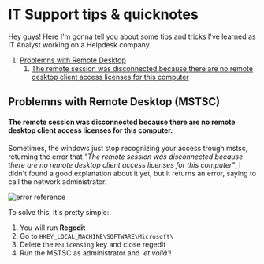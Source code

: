 # IT Support tips & quicknotes

 Hey guys! Here I'm gonna tell you about some tips and tricks I've learned as IT Analyst working on a Helpdesk company.

 1. [Problemns with Remote Desktop](#problemns-with-remote-desktop-mstsc)
    1. [The remote session was disconnected because there are no remote desktop client access licenses for this computer](#the-remote-session-was-disconnected-because-there-are-no-remote-desktop-client-access-licenses-for-this-computer)
        

## Problemns with Remote Desktop (MSTSC)

#### The remote session was disconnected because there are no remote desktop client access licenses for this computer.

 Sometimes, the windows just stop recognizing your access trough mstsc, returning the error that *"The remote session was disconnected because there are no remote desktop client access licenses for this computer"*, I didn't found a good explanation about it yet, but it returns an error, saying to call the network administrator.
 
 ![error reference](https://rodcordeiro.github.io/TodayILearned/assets/conexao_remota_erro_licencas.png)

 To solve this, it's pretty simple:

 1. You will run **Regedit**
 1. Go to `HKEY_LOCAL_MACHINE\SOFTWARE\Microsoft\`
 1. Delete the `MSLicensing` key and close regedit
 1. Run the MSTSC as administrator and *'et voilá'*!
